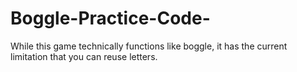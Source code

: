 ﻿# Boggle-Practice-Code-
 
While this game technically functions like boggle, it has the current limitation that you can reuse letters.
